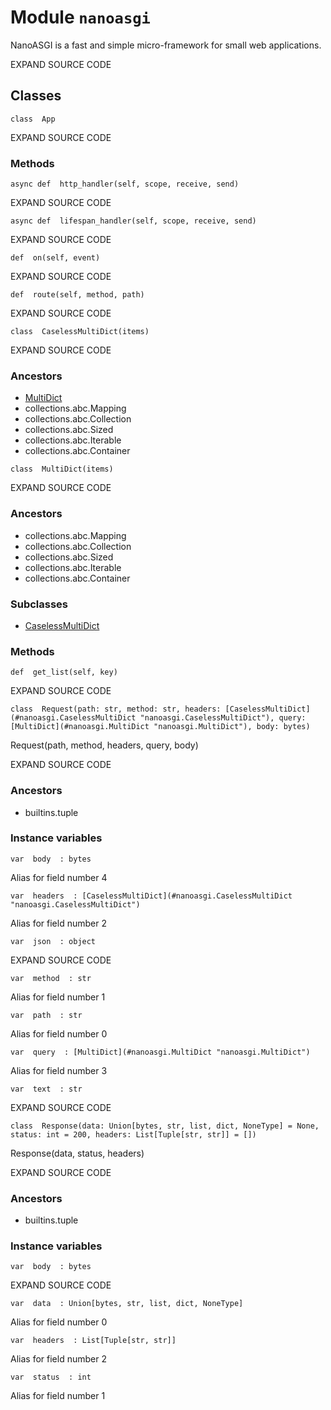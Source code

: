 # Module  `nanoasgi`

NanoASGI is a fast and simple micro-framework for small web applications.

EXPAND SOURCE CODE

## Classes

`class  App`

EXPAND SOURCE CODE

### Methods

`async def  http_handler(self, scope, receive, send)`

EXPAND SOURCE CODE

`async def  lifespan_handler(self, scope, receive, send)`

EXPAND SOURCE CODE

`def  on(self, event)`

EXPAND SOURCE CODE

`def  route(self, method, path)`

EXPAND SOURCE CODE

`class  CaselessMultiDict(items)`

EXPAND SOURCE CODE

### Ancestors

-   [MultiDict](#nanoasgi.MultiDict "nanoasgi.MultiDict")
-   collections.abc.Mapping
-   collections.abc.Collection
-   collections.abc.Sized
-   collections.abc.Iterable
-   collections.abc.Container

`class  MultiDict(items)`

EXPAND SOURCE CODE

### Ancestors

-   collections.abc.Mapping
-   collections.abc.Collection
-   collections.abc.Sized
-   collections.abc.Iterable
-   collections.abc.Container

### Subclasses

-   [CaselessMultiDict](#nanoasgi.CaselessMultiDict "nanoasgi.CaselessMultiDict")

### Methods

`def  get_list(self, key)`

EXPAND SOURCE CODE

`class  Request(path: str, method: str, headers: [CaselessMultiDict](#nanoasgi.CaselessMultiDict "nanoasgi.CaselessMultiDict"), query: [MultiDict](#nanoasgi.MultiDict "nanoasgi.MultiDict"), body: bytes)`

Request(path, method, headers, query, body)

EXPAND SOURCE CODE

### Ancestors

-   builtins.tuple

### Instance variables

`var  body  : bytes`

Alias for field number 4

`var  headers  : [CaselessMultiDict](#nanoasgi.CaselessMultiDict "nanoasgi.CaselessMultiDict")`

Alias for field number 2

`var  json  : object`

EXPAND SOURCE CODE

`var  method  : str`

Alias for field number 1

`var  path  : str`

Alias for field number 0

`var  query  : [MultiDict](#nanoasgi.MultiDict "nanoasgi.MultiDict")`

Alias for field number 3

`var  text  : str`

EXPAND SOURCE CODE

`class  Response(data: Union[bytes, str, list, dict, NoneType] = None, status: int = 200, headers: List[Tuple[str, str]] = [])`

Response(data, status, headers)

EXPAND SOURCE CODE

### Ancestors

-   builtins.tuple

### Instance variables

`var  body  : bytes`

EXPAND SOURCE CODE

`var  data  : Union[bytes, str, list, dict, NoneType]`

Alias for field number 0

`var  headers  : List[Tuple[str, str]]`

Alias for field number 2

`var  status  : int`

Alias for field number 1
